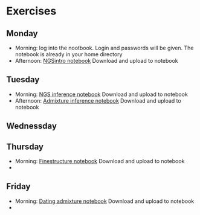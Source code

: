 # Exercises

## Monday
- Morning: log into the nootbook. Login and passwords will be given. The notebook is already in your home directory
- Afternoon: [NGSintro notebook](NGSintro.ipynb) Download and upload to notebook
## Tuesday
- Morning: [NGS inference notebook](NGS_inference.ipynb) Download and upload to notebook
- Afternoon: [Admixture inference notebook](admixExercise_popgen24.ipynb) Download and upload to notebook
## Wednessday

## Thursday
- Morning: [Finestructure notebook](ChromoPainterFineSTRUCTUREPractical.ipynb) Download and upload to notebook
-

## Friday
- Morning: [Dating admixture notebook](DatingAdmixture.ipynb) Download and upload to notebook
-
